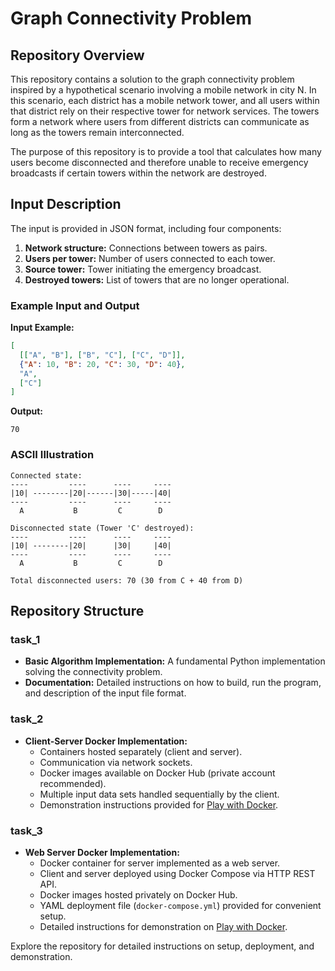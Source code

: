# Graph Connectivity Problem

## Repository Overview

This repository contains a solution to the graph connectivity problem inspired by a hypothetical scenario involving a mobile network in city N. In this scenario, each district has a mobile network tower, and all users within that district rely on their respective tower for network services. The towers form a network where users from different districts can communicate as long as the towers remain interconnected.

The purpose of this repository is to provide a tool that calculates how many users become disconnected and therefore unable to receive emergency broadcasts if certain towers within the network are destroyed.

## Input Description

The input is provided in JSON format, including four components:

1. **Network structure:** Connections between towers as pairs.
2. **Users per tower:** Number of users connected to each tower.
3. **Source tower:** Tower initiating the emergency broadcast.
4. **Destroyed towers:** List of towers that are no longer operational.

### Example Input and Output

**Input Example:**
```json
[
  [["A", "B"], ["B", "C"], ["C", "D"]],
  {"A": 10, "B": 20, "C": 30, "D": 40},
  "A",
  ["C"]
]
```

**Output:**
```
70
```

### ASCII Illustration

```
Connected state:
----         ----      ----     ----    
|10| --------|20|------|30|-----|40|
----         ----      ----     ----    
  A           B         C        D

Disconnected state (Tower 'C' destroyed):
----         ----      ----     ----    
|10| --------|20|      |30|     |40|
----         ----      ----     ----    
  A           B         C        D

Total disconnected users: 70 (30 from C + 40 from D)
```

## Repository Structure

### task_1
- **Basic Algorithm Implementation:** A fundamental Python implementation solving the connectivity problem.
- **Documentation:** Detailed instructions on how to build, run the program, and description of the input file format.

### task_2
- **Client-Server Docker Implementation:**
  - Containers hosted separately (client and server).
  - Communication via network sockets.
  - Docker images available on Docker Hub (private account recommended).
  - Multiple input data sets handled sequentially by the client.
  - Demonstration instructions provided for [Play with Docker](https://labs.play-with-docker.com/).

### task_3
- **Web Server Docker Implementation:**
  - Docker container for server implemented as a web server.
  - Client and server deployed using Docker Compose via HTTP REST API.
  - Docker images hosted privately on Docker Hub.
  - YAML deployment file (`docker-compose.yml`) provided for convenient setup.
  - Detailed instructions for demonstration on [Play with Docker](https://labs.play-with-docker.com/).

Explore the repository for detailed instructions on setup, deployment, and demonstration.